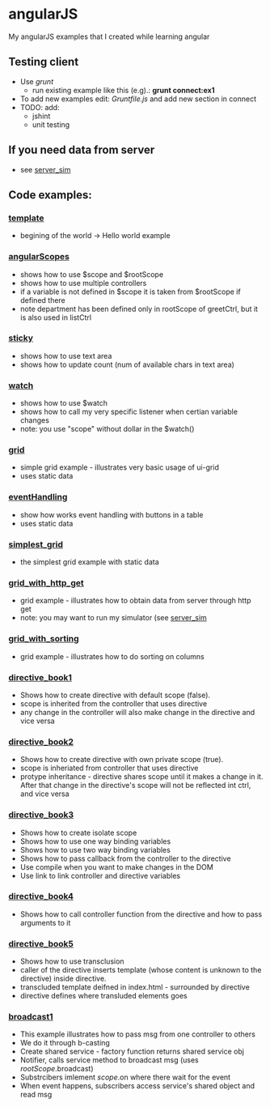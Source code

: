 # angularJS
My angularJS examples that I created while learning angular

## Testing client
  - Use *grunt* 
    - run existing example like this (e.g).:  __grunt connect:ex1__
  - To add new examples edit: _Gruntfile.js_ and add new section in connect
  - TODO: add:
    - jshint
    - unit testing

## If you need data from server
  - see [server_sim](https://github.com/bozanarh/angularJS/tree/master/server_sim)

## Code examples:

### [template](https://github.com/bozanarh/angularJS/tree/master/template)
- begining of the world -> Hello world example

### [angularScopes](https://github.com/bozanarh/angularJS/tree/master/angularScopes)
- shows how to use $scope and $rootScope
- shows how to use multiple controllers
- if a variable is not defined in $scope it is taken from $rootScope if defined there
- note department has been defined only in rootScope of greetCtrl, but it is also used in listCtrl

### [sticky](https://github.com/bozanarh/angularJS/tree/master/sticky)
- shows how to use text area
- shows how to update count (num of available chars in text area)

### [watch](https://github.com/bozanarh/angularJS/tree/master/watch)
- shows how to use $watch
- shows how to call my very specific listener when certian variable changes
- note: you use "scope" without dollar in the $watch()

### [grid](https://github.com/bozanarh/angularJS/tree/master/grid)
- simple grid example - illustrates very basic usage of ui-grid
- uses static data

### [eventHandling](https://github.com/bozanarh/angularJS/tree/master/eventHandling)
- show how works event handling with buttons in a table
- uses static data

### [simplest_grid](https://github.com/bozanarh/angularJS/tree/master/simplest_grid)
- the simplest grid example with static data

### [grid_with_http_get](https://github.com/bozanarh/angularJS/tree/master/grid_with_http_get)
- grid example - illustrates how to obtain data from server through http get
- note: you may want to run my simulator (see [server_sim](https://github.com/bozanarh/angularJS/tree/master/server_sim)

### [grid_with_sorting](https://github.com/bozanarh/angularJS/tree/master/grid_with_sorting)
- grid example - illustrates how to do sorting on columns

### [directive_book1](https://github.com/bozanarh/angularJS/tree/master/directive_book1)
- Shows how to create directive with default scope (false).
- scope is inherited from the controller that uses directive
- any change in the controller will also make change in the directive and vice versa

### [directive_book2](https://github.com/bozanarh/angularJS/tree/master/directive_book2)
- Shows how to create directive with own private scope (true).
- scope is inheriated from controller that uses directive
- protype inheritance - directive shares scope until it makes a change in it.
After that change in the directive's scope will not be reflected int ctrl,
and vice versa

### [directive_book3](https://github.com/bozanarh/angularJS/tree/master/directive_book3)
- Shows how to create isolate scope
- Shows how to use one way binding variables
- Shows how to use two way binding variables
- Shows how to pass callback from the controller to the directive
- Use compile when you want to make changes in the DOM
- Use link to link controller and directive variables

### [directive_book4](https://github.com/bozanarh/angularJS/tree/master/directive_book4)
- Shows how to call controller function from the directive and how to pass arguments to it

### [directive_book5](https://github.com/bozanarh/angularJS/tree/master/directive_book5)
- Shows how to use transclusion
- caller of the directive inserts template (whose content is unknown to the directive) inside directive.
- transcluded template deifned in index.html - surrounded by directive
- directive defines where transluded elements goes


### [broadcast1](https://github.com/bozanarh/angularJS/tree/master/broadcast1)
- This example illustrates how to pass msg from one controller to others
- We do it through b-casting
- Create shared service - factory function returns shared service obj
- Notifier, calls service method to broadcast msg (uses $rootScope.$broadcast)
- Substrcibers imlement $scope.$on where there wait for the event
- When event happens, subscribers access service's shared object and read msg



